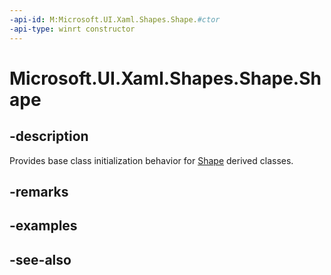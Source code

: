 ```yaml
---
-api-id: M:Microsoft.UI.Xaml.Shapes.Shape.#ctor
-api-type: winrt constructor
---
```


<!-- Method syntax
protected Shape()
-->

# Microsoft.UI.Xaml.Shapes.Shape.Shape

## -description
Provides base class initialization behavior for [Shape](shape.md) derived classes.

## -remarks

## -examples

## -see-also
